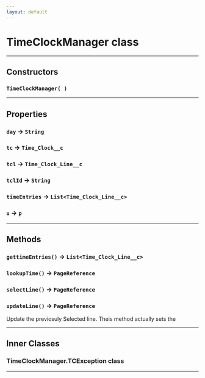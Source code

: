 ```yaml
---
layout: default
---
```

# TimeClockManager class
---
## Constructors
### `TimeClockManager( )`
---
## Properties

### `day` → `String`

### `tc` → `Time_Clock__c`

### `tcl` → `Time_Clock_Line__c`

### `tclId` → `String`

### `timeEntries` → `List<Time_Clock_Line__c>`

### `u` → `p`

---
## Methods
### `gettimeEntries()` → `List<Time_Clock_Line__c>`
### `lookupTime()` → `PageReference`
### `selectLine()` → `PageReference`
### `updateLine()` → `PageReference`

 Update the previosuly Selected line. Theis method actually sets the

---
## Inner Classes

### TimeClockManager.TCException class
---
